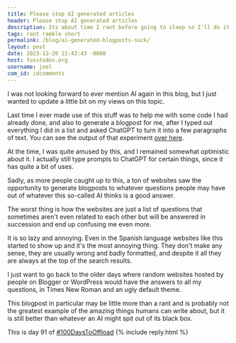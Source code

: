 ```yaml
---
title: Please stop AI generated articles
header: Please stop AI generated articles
description: Its about time I rant before going to sleep so I'll do it and you can't stop me
tags: rant ramble short
permalink: /blog/ai-generated-blogposts-suck/
layout: post
date: 2023-12-20 22:43:43 -0600
host: fosstodon.org
username: joel
com_id: idcomments
---
```


I was not looking forward to ever mention AI again in this blog, but I just wanted to update a little bit on my views on this topic.

Last time I ever made use of this stuff was to help me with some code I had already done, and also to generate a blogpost for me, after I typed out everything I did in a list and asked ChatGPT to turn it into a few paragraphs of text. You can see the output of that experiment [over here](https://joelchrono.xyz/blog/using-ai-to-do-my-homework/).

At the time, I was quite amused by this, and I remained somewhat optimistic about it. I actually still type prompts to ChatGPT for certain things, since it has quite a bit of uses.

Sadly, as more people caught up to this, a ton of websites saw the opportunity to generate blogposts to whatever questions people may have out of whatever this so-called AI thinks is a good answer.

The worst thing is how the websites are just a list of questions that sometimes aren't even related to each other but will be answered in succession and end up confusing me even more.

It is so lazy and annoying. Even in the Spanish language websites like this started to show up and it's the most annoying thing. They don't make any sense, they are usually wrong and badly formatted, and despite it all they are always at the top of the search results.

I just want to go back to the older days where random websites hosted by people on Blogger or WordPress would have the answers to all my questions, in Times New Roman and an ugly default theme.

This blogpost in particular may be little more than a rant and is probably not the greatest example of the amazing things humans can write about, but it is still better than whatever an AI might spit out of its black box.

This is day 91 of [#100DaysToOffload](https://100daystooffload.com)
{% include reply.html %}


